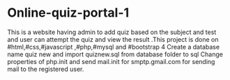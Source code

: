 # Online-quiz-portal-1
This is a website having admin to add quiz based on the subject  and test  and user can attempt the quiz and view the result .This project is done on #html,#css,#javascript ,#php,#mysql and #bootstrap 4
Create a database name quiz new and import quiznew.sql from database folder to sql
Change properties of php.init and send mail.init for smptp.gmail.com for sending mail to the registered user.
